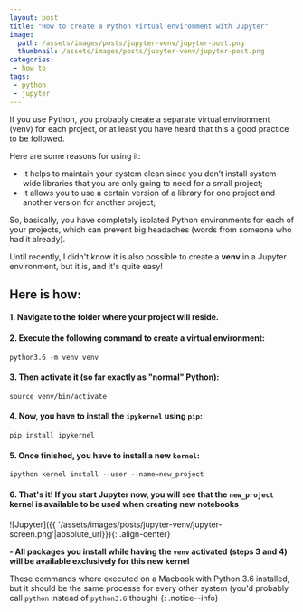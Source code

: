 ```yaml
---
layout: post
title: "How to create a Python virtual environment with Jupyter"
image: 
  path: /assets/images/posts/jupyter-venv/jupyter-post.png
  thumbnail: /assets/images/posts/jupyter-venv/jupyter-post.png
categories:
 - how to
tags:
 - python
 - jupyter
---
```

If you use Python, you probably create a separate virtual environment (venv) for each project, or at least you have heard that this a good practice to be followed. 

Here are some reasons for using it:
- It helps to maintain your system clean since you don’t install system-wide libraries that you are only going to need for a small project;
- It allows you to use a certain version of a library for one project and another version for another project;

So, basically, you have completely isolated Python environments for each of your projects, which can prevent big headaches (words from someone who had it already).

Until recently, I didn't know it is also possible to create a **venv** in a Jupyter environment, but it is, and it's quite easy!

## Here is how: 

#### 1. Navigate to the folder where your project will reside.
#### 2. Execute the following command to create a virtual environment:
	python3.6 -m venv venv

#### 3. Then activate it (so far exactly as "normal" Python):
	source venv/bin/activate

#### 4. Now, you have to install the `ipykernel` using `pip`:
	pip install ipykernel

#### 5. Once finished, you have to install a new `kernel`:
	ipython kernel install --user --name=new_project

#### 6. That's it! If you start Jupyter now, you will see that the `new_project` kernel is available to be used when creating new notebooks
![Jupyter]({{ '/assets/images/posts/jupyter-venv/jupyter-screen.png'|absolute_url}}){: .align-center}

**- All packages you install while having the `venv` activated  (steps 3 and 4) will be available exclusively for this new kernel**

These commands where executed on a Macbook with Python 3.6 installed, but it should be the same processe for every other system (you'd probably call `python` instead of `python3.6` though)
{: .notice--info}
